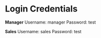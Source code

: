# Login Credentials
**Manager**
Username: manager
Password: test

**Sales**
Username: sales
Password: test
